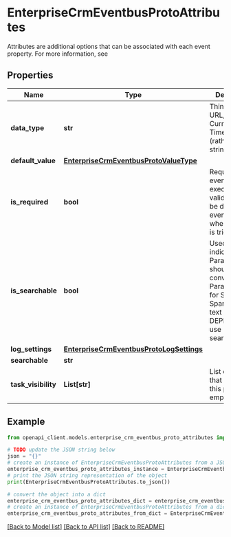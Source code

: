 # EnterpriseCrmEventbusProtoAttributes

Attributes are additional options that can be associated with each event property. For more information, see

## Properties

Name | Type | Description | Notes
------------ | ------------- | ------------- | -------------
**data_type** | **str** | Things like URL, Email, Currency, Timestamp (rather than string, int64...) | [optional] 
**default_value** | [**EnterpriseCrmEventbusProtoValueType**](EnterpriseCrmEventbusProtoValueType.md) |  | [optional] 
**is_required** | **bool** | Required for event execution. The validation will be done by the event bus when the event is triggered. | [optional] 
**is_searchable** | **bool** | Used to indicate if a ParameterEntry should be converted to ParamIndexes for ST-Spanner full-text search. DEPRECATED: use searchable. | [optional] 
**log_settings** | [**EnterpriseCrmEventbusProtoLogSettings**](EnterpriseCrmEventbusProtoLogSettings.md) |  | [optional] 
**searchable** | **str** |  | [optional] 
**task_visibility** | **List[str]** | List of tasks that can view this property, if empty then all. | [optional] 

## Example

```python
from openapi_client.models.enterprise_crm_eventbus_proto_attributes import EnterpriseCrmEventbusProtoAttributes

# TODO update the JSON string below
json = "{}"
# create an instance of EnterpriseCrmEventbusProtoAttributes from a JSON string
enterprise_crm_eventbus_proto_attributes_instance = EnterpriseCrmEventbusProtoAttributes.from_json(json)
# print the JSON string representation of the object
print(EnterpriseCrmEventbusProtoAttributes.to_json())

# convert the object into a dict
enterprise_crm_eventbus_proto_attributes_dict = enterprise_crm_eventbus_proto_attributes_instance.to_dict()
# create an instance of EnterpriseCrmEventbusProtoAttributes from a dict
enterprise_crm_eventbus_proto_attributes_from_dict = EnterpriseCrmEventbusProtoAttributes.from_dict(enterprise_crm_eventbus_proto_attributes_dict)
```
[[Back to Model list]](../README.md#documentation-for-models) [[Back to API list]](../README.md#documentation-for-api-endpoints) [[Back to README]](../README.md)


